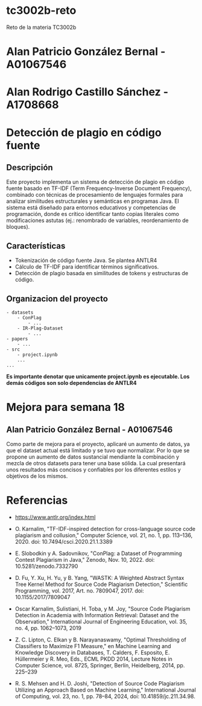 # tc3002b-reto
Reto de la materia TC3002b

# Alan Patricio González Bernal - A01067546
# Alan Rodrigo Castillo Sánchez - A1708668


# Detección de plagio en código fuente
## Descripción
Este proyecto implementa un sistema de detección de plagio en código fuente basado en TF-IDF (Term Frequency-Inverse Document Frequency), combinado con técnicas de procesamiento de lenguajes formales para analizar similitudes estructurales y semánticas en programas Java. El sistema está diseñado para entornos educativos y competencias de programación, donde es crítico identificar tanto copias literales como modificaciones astutas (ej.: renombrado de variables, reordenamiento de bloques).

## Características
- Tokenización de código fuente Java. Se plantea ANTLR4
- Cálculo de TF-IDF para identificar términos significativos.
- Detección de plagio basada en similitudes de tokens y estructuras de código.

## Organizacion del proyecto
```
- datasets
    - ConPlag
        - ...
    - IR-Plag-Dataset
        - ...
- papers
    - ...
- src
    - project.ipynb
    ...
...
```

<b>Es importante denotar que unicamente project.ipynb es ejecutable. Los demás códigos son solo dependencias de ANTLR4</b>

# Mejora para semana 18
## Alan Patricio González Bernal - A01067546

Como parte de mejora para el proyecto, aplicaré un aumento de datos, ya que el dataset actual está limitado y se tuvo que normalizar. Por lo que se propone un aumento de datos sustancial mendiante la combinación y mezcla de otros datasets para tener una base sólida. La cual presentará unos resultados más concisos y confiables por los diferentes estilos y objetivos de los mismos.


# Referencias

- https://www.antlr.org/index.html

- O. Karnalim, "TF-IDF-inspired detection for cross-language source code plagiarism and collusion," Computer Science, vol. 21, no. 1, pp. 113–136, 2020. doi: 10.7494/csci.2020.21.1.3389
- E. Slobodkin y A. Sadovnikov, "ConPlag: a Dataset of Programming Contest Plagiarism in Java," Zenodo, Nov. 10, 2022. doi: 10.5281/zenodo.7332790
- D. Fu, Y. Xu, H. Yu, y B. Yang, "WASTK: A Weighted Abstract Syntax Tree Kernel Method for Source Code Plagiarism Detection," Scientific Programming, vol. 2017, Art. no. 7809047, 2017. doi: 10.1155/2017/7809047
- Oscar Karnalim, Sulistiani, H. Toba, y M. Joy, "Source Code Plagiarism Detection in Academia with Information Retrieval: Dataset and the Observation," International Journal of Engineering Education, vol. 35, no. 4, pp. 1062–1073, 2019
- Z. C. Lipton, C. Elkan y B. Narayanaswamy, "Optimal Thresholding of Classifiers to Maximize F1 Measure," en Machine Learning and Knowledge Discovery in Databases, T. Calders, F. Esposito, E. Hüllermeier y R. Meo, Eds., ECML PKDD 2014, Lecture Notes in Computer Science, vol. 8725, Springer, Berlín, Heidelberg, 2014, pp. 225–239
- R. S. Mehsen and H. D. Joshi, "Detection of Source Code Plagiarism Utilizing an Approach Based on Machine Learning," International Journal of Computing, vol. 23, no. 1, pp. 78–84, 2024, doi: 10.41859/jc.211.34.98.
